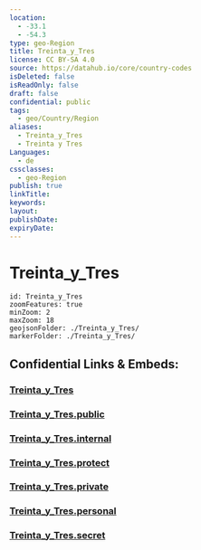```yaml
---
location:
  - -33.1
  - -54.3
type: geo-Region
title: Treinta_y_Tres
license: CC BY-SA 4.0
source: https://datahub.io/core/country-codes
isDeleted: false
isReadOnly: false
draft: false
confidential: public
tags:
  - geo/Country/Region
aliases:
  - Treinta_y_Tres
  - Treinta y Tres
Languages:
  - de
cssclasses:
  - geo-Region
publish: true
linkTitle:
keywords:
layout:
publishDate:
expiryDate:
---
```


# Treinta_y_Tres

```leaflet
id: Treinta_y_Tres
zoomFeatures: true 
minZoom: 2 
maxZoom: 18
geojsonFolder: ./Treinta_y_Tres/
markerFolder: ./Treinta_y_Tres/
```


## Confidential Links & Embeds: 

### [Treinta_y_Tres](/_Standards/Earth/Continent/America~South/Uruguay/departments~Uruguay/Treinta_y_Tres.md) 

### [Treinta_y_Tres.public](/_public/Earth/Continent/America~South/Uruguay/departments~Uruguay/Treinta_y_Tres.public.md) 

### [Treinta_y_Tres.internal](/_internal/Earth/Continent/America~South/Uruguay/departments~Uruguay/Treinta_y_Tres.internal.md) 

### [Treinta_y_Tres.protect](/_protect/Earth/Continent/America~South/Uruguay/departments~Uruguay/Treinta_y_Tres.protect.md) 

### [Treinta_y_Tres.private](/_private/Earth/Continent/America~South/Uruguay/departments~Uruguay/Treinta_y_Tres.private.md) 

### [Treinta_y_Tres.personal](/_personal/Earth/Continent/America~South/Uruguay/departments~Uruguay/Treinta_y_Tres.personal.md) 

### [Treinta_y_Tres.secret](/_secret/Earth/Continent/America~South/Uruguay/departments~Uruguay/Treinta_y_Tres.secret.md)

